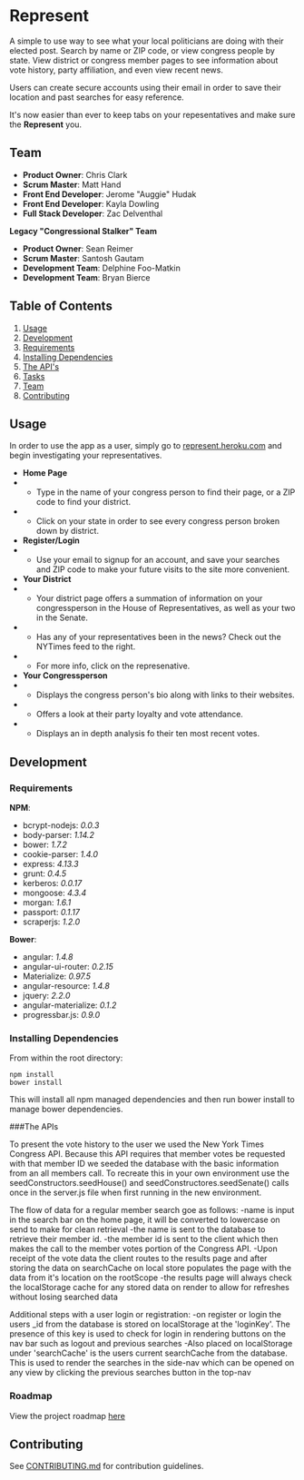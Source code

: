 # Represent

A simple to use way to see what your local politicians are doing with their elected post. Search by name or ZIP code, or view congress people by state. View district or congress member pages to see information about vote history, party affiliation, and even view recent news. 

Users can create secure accounts using their email in order to save their location and past searches for easy reference.
  
It's now easier than ever to keep tabs on your repesentatives and make sure the **Represent** you. 

## Team

* __Product Owner__: Chris Clark
* __Scrum Master__: Matt Hand
* __Front End Developer__: Jerome "Auggie" Hudak
* __Front End Developer__: Kayla Dowling
* __Full Stack Developer__: Zac Delventhal

**Legacy "Congressional Stalker" Team**

* __Product Owner__: Sean Reimer
* __Scrum Master__: Santosh Gautam
* __Development Team__: Delphine Foo-Matkin
* __Development Team__: Bryan Bierce

## Table of Contents

1. [Usage](#Usage)
2. [Development](#development)
  1. [Requirements](#requirements)
  2. [Installing Dependencies](#installing-dependencies)
  3. [The API's](#the-apis)
  4. [Tasks](#tasks)
3. [Team](#team)
4. [Contributing](#contributing)

## Usage

In order to use the app as a user, simply go to [represent.heroku.com](http://represent.heroku.com) and begin investigating your representatives.

* **Home Page**
* * Type in the name of your congress person to find their page, or a ZIP code to find your district.
* * Click on your state in order to see every congress person broken down by district.
* **Register/Login**
* * Use your email to signup for an account, and save your searches and ZIP code to make your future visits to the site more convenient.
* **Your District**
* * Your district page offers a summation of information on your congressperson in the House of Representatives, as well as your two in the Senate.
* * Has any of your representatives been in the news? Check out the NYTimes feed to the right.
* * For more info, click on the represenative.
* **Your Congressperson**
* * Displays the congress person's bio along with links to their websites.
* * Offers a look at their party loyalty and vote attendance.
* * Displays an in depth analysis fo their ten most recent votes.

## Development

### Requirements

**NPM**:
* bcrypt-nodejs: *0.0.3*
* body-parser: *1.14.2*
* bower: *1.7.2*
* cookie-parser: *1.4.0*
* express: *4.13.3*
* grunt: *0.4.5*
* kerberos: *0.0.17*
* mongoose: *4.3.4*
* morgan: *1.6.1*
* passport: *0.1.17*
* scraperjs: *1.2.0*

**Bower**:
* angular: *1.4.8*
* angular-ui-router: *0.2.15*
* Materialize: *0.97.5*
* angular-resource: *1.4.8*
* jquery: *2.2.0*
* angular-materialize: *0.1.2*
* progressbar.js: *0.9.0*



### Installing Dependencies

From within the root directory:

```
npm install
bower install
```
This will install all npm managed dependencies and then run bower install to manage bower dependencies.

###The APIs

To present the vote history to the user we used the New York Times Congress API. Because this API requires that member votes be requested with that member ID we seeded the database with the basic information from an all members call. To recreate this in your
own environment use the seedConstructors.seedHouse() and seedConstructores.seedSenate() calls once in the server.js file when first running in the new environment.

The flow of data for a regular member search goe as follows:
  -name is input in the search bar on the home page, it will be converted to lowercase on send to make for clean retrieval
  -the name is sent to the database to retrieve their member id.
  -the member id is sent to the client which then makes the call to the member votes portion of the Congress API.
  -Upon receipt of the vote data the client routes to the results page and after storing the data on searchCache on local store
  populates the page with the data from it's location on the rootScope
  -the results page will always check the localStorage cache for any stored data on render to allow for refreshes without losing 
  searched data

Additional steps with a user login or registration:
  -on register or login the users _id from the database is stored on localStorage at the 'loginKey'. The presence of this key is used to check for login in rendering buttons on the nav bar such as logout and previous searches
  -Also placed on localStorage under 'searchCache' is the users current searchCache from the database. This is used to render the searches in the side-nav which can be opened on any view by clicking the previous searches button in the top-nav

### Roadmap

View the project roadmap [here](https://waffle.io/Delorean11/Delorean11)


## Contributing

See [CONTRIBUTING.md](CONTRIBUTING.md) for contribution guidelines.
